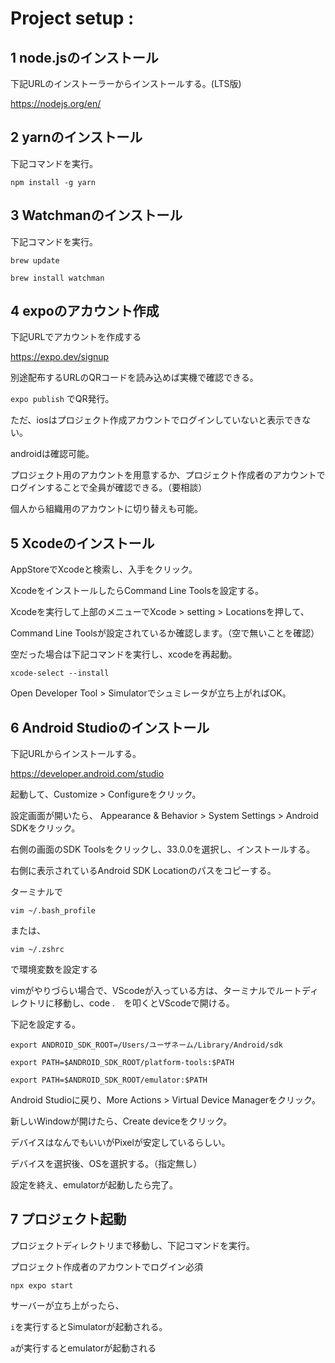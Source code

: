 # Project setup :
## 1 node.jsのインストール
下記URLのインストーラーからインストールする。(LTS版)

https://nodejs.org/en/

## 2 yarnのインストール
下記コマンドを実行。

`npm install -g yarn`

## 3 Watchmanのインストール
下記コマンドを実行。

`brew update`

`brew install watchman`

## 4 expoのアカウント作成
下記URLでアカウントを作成する

https://expo.dev/signup

別途配布するURLのQRコードを読み込めば実機で確認できる。

`expo publish` でQR発行。

ただ、iosはプロジェクト作成アカウントでログインしていないと表示できない。

androidは確認可能。

プロジェクト用のアカウントを用意するか、プロジェクト作成者のアカウントでログインすることで全員が確認できる。（要相談）

個人から組織用のアカウントに切り替えも可能。


## 5 Xcodeのインストール
AppStoreでXcodeと検索し、入手をクリック。

XcodeをインストールしたらCommand Line Toolsを設定する。

Xcodeを実行して上部のメニューでXcode > setting > Locationsを押して、

Command Line Toolsが設定されているか確認します。（空で無いことを確認）

空だった場合は下記コマンドを実行し、xcodeを再起動。

`xcode-select --install`

Open Developer Tool > Simulatorでシュミレータが立ち上がればOK。

## 6 Android Studioのインストール
下記URLからインストールする。

https://developer.android.com/studio

起動して、Customize > Configureをクリック。

設定画面が開いたら、 Appearance & Behavior > System Settings > Android SDKをクリック。

右側の画面のSDK Toolsをクリックし、33.0.0を選択し、インストールする。

右側に表示されているAndroid SDK Locationのパスをコピーする。

ターミナルで

`vim ~/.bash_profile `

または、 

`vim ~/.zshrc`

で環境変数を設定する

vimがやりづらい場合で、VScodeが入っている方は、ターミナルでルートディレクトリに移動し、code .　を叩くとVScodeで開ける。

下記を設定する。

`export ANDROID_SDK_ROOT=/Users/ユーザネーム/Library/Android/sdk`

`export PATH=$ANDROID_SDK_ROOT/platform-tools:$PATH`

`export PATH=$ANDROID_SDK_ROOT/emulator:$PATH`

Android Studioに戻り、More Actions > Virtual Device Managerをクリック。

新しいWindowが開けたら、Create deviceをクリック。

デバイスはなんでもいいがPixelが安定しているらしい。

デバイスを選択後、OSを選択する。（指定無し）

設定を終え、emulatorが起動したら完了。

## 7 プロジェクト起動

プロジェクトディレクトリまで移動し、下記コマンドを実行。

プロジェクト作成者のアカウントでログイン必須

`npx expo start`

サーバーが立ち上がったら、

`i`を実行するとSimulatorが起動される。

`a`が実行するとemulatorが起動される

